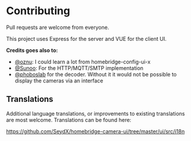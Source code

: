 # Contributing

Pull requests are welcome from everyone.

This project uses Express for the server and VUE for the client UI.

**Credits goes also to:**

- [@oznu](https://github.com/oznu): I could learn a lot from homebridge-config-ui-x
- [@Sunoo](https://github.com/Sunoo): For the HTTP/MQTT/SMTP implementation
- [@phoboslab](https://github.com/phoboslab/jsmpeg) for the decoder. Without it it would not be possible to display the cameras via an interface


## Translations

Additional language translations, or improvements to existing translations are most welcome. Translations can be found here:

https://github.com/SeydX/homebridge-camera-ui/tree/master/ui/src/i18n
